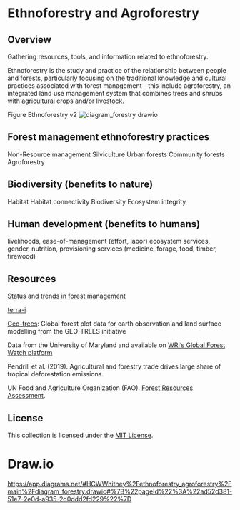 # Ethnoforestry and Agroforestry

## Overview

Gathering resources, tools, and information related to ethnoforestry. 

Ethnoforestry is the study and practice of the relationship between people and forests, particularly focusing on the traditional knowledge and cultural practices associated with forest management - this include agroforestry, an integrated land use management system that combines trees and shrubs with agricultural crops and/or livestock. 

Figure Ethnoforestry v2
![diagram_forestry drawio](https://github.com/CWWhitney/ethnoforestry_agroforestry/assets/19190662/b1f80d11-6123-46ac-a8d2-304ec2bd2a9a)

## Forest management ethnoforestry practices 

Non-Resource management
Silviculture
Urban forests
Community forests
Agroforestry

## Biodiversity (benefits to nature)

Habitat
Habitat connectivity
Biodiversity
Ecosystem integrity

## Human development (benefits to humans)

livelihoods,
ease-of-management (effort, labor)
ecosystem services,
gender,
nutrition,
provisioning services (medicine, forage, food, timber, firewood)

## Resources

[Status and trends in forest management](https://www.fao.org/3/w9950e/w9950e03.htm)

[terra-i](http://www.terra-i.org/terra-i.html)

[Geo-trees](https://data.geo-trees.org/): Global forest plot data for earth observation and land surface modelling from the GEO-TREES initiative

Data from the University of Maryland and available on [WRI’s Global Forest Watch platform](https://www.globalforestwatch.org/map/?utm_campaign=treecoverloss2022&utm_medium=bitly&utm_source=GlobalForestReview)

Pendrill et al. (2019). Agricultural and forestry trade drives large share of tropical deforestation emissions.

UN Food and Agriculture Organization (FAO). [Forest Resources Assessment](https://fra-data.fao.org/).

## License

This collection is licensed under the [MIT License](LICENSE).

# Draw.io 

https://app.diagrams.net/#HCWWhitney%2Fethnoforestry_agroforestry%2Fmain%2Fdiagram_forestry.drawio#%7B%22pageId%22%3A%22ad52d381-51e7-2e0d-a935-2d0ddd2fd229%22%7D
